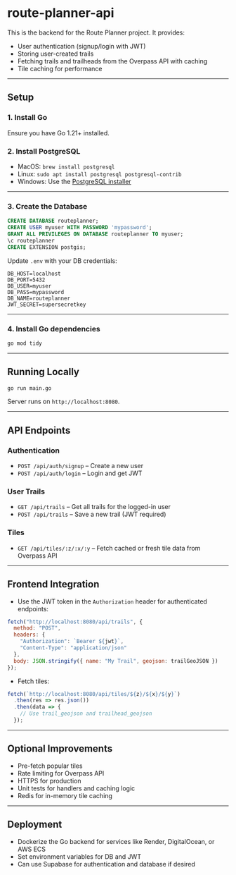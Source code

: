 # route-planner-api

This is the backend for the Route Planner project. It provides:

- User authentication (signup/login with JWT)
- Storing user-created trails
- Fetching trails and trailheads from the Overpass API with caching
- Tile caching for performance

---

## **Setup**

### **1. Install Go**
Ensure you have Go 1.21+ installed.

### **2. Install PostgreSQL**
- MacOS: `brew install postgresql`
- Linux: `sudo apt install postgresql postgresql-contrib`
- Windows: Use the [PostgreSQL installer](https://www.postgresql.org/download/windows/)

---

### **3. Create the Database**
```sql
CREATE DATABASE routeplanner;
CREATE USER myuser WITH PASSWORD 'mypassword';
GRANT ALL PRIVILEGES ON DATABASE routeplanner TO myuser;
\c routeplanner
CREATE EXTENSION postgis;
```

Update `.env` with your DB credentials:

```env
DB_HOST=localhost
DB_PORT=5432
DB_USER=myuser
DB_PASS=mypassword
DB_NAME=routeplanner
JWT_SECRET=supersecretkey
```

---

### **4. Install Go dependencies**
```bash
go mod tidy
```

---

## **Running Locally**

```bash
go run main.go
```

Server runs on `http://localhost:8080`.

---

## **API Endpoints**

### **Authentication**
- `POST /api/auth/signup` – Create a new user
- `POST /api/auth/login` – Login and get JWT

### **User Trails**
- `GET /api/trails` – Get all trails for the logged-in user
- `POST /api/trails` – Save a new trail (JWT required)

### **Tiles**
- `GET /api/tiles/:z/:x/:y` – Fetch cached or fresh tile data from Overpass API

---

## **Frontend Integration**

- Use the JWT token in the `Authorization` header for authenticated endpoints:

```js
fetch("http://localhost:8080/api/trails", {
  method: "POST",
  headers: {
    "Authorization": `Bearer ${jwt}`,
    "Content-Type": "application/json"
  },
  body: JSON.stringify({ name: "My Trail", geojson: trailGeoJSON })
});
```

- Fetch tiles:

```js
fetch(`http://localhost:8080/api/tiles/${z}/${x}/${y}`)
  .then(res => res.json())
  .then(data => {
    // Use trail_geojson and trailhead_geojson
  });
```

---

## **Optional Improvements**
- Pre-fetch popular tiles
- Rate limiting for Overpass API
- HTTPS for production
- Unit tests for handlers and caching logic
- Redis for in-memory tile caching

---

## **Deployment**
- Dockerize the Go backend for services like Render, DigitalOcean, or AWS ECS
- Set environment variables for DB and JWT
- Can use Supabase for authentication and database if desired